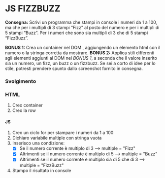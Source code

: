 # JS FIZZBUZZ

**Consegna:**
 Scrivi un programma che stampi in console i numeri da 1 a 100,
 ma che per i multipli di 3 stampi “Fizz” al posto del numero e per i multipli di 5 stampi “Buzz”.
 Per i numeri che sono sia multipli di 3 che di 5 stampi “FizzBuzz”.

 **BONUS 1:**
 Crea un container nel DOM , aggiungendo un elemento html con il numero o la stringa corretta da mostrare.
 **BONUS 2:**
 Applica stili differenti agli elementi aggiunti al DOM nel *BONUS 1*, a seconda che il valore inserito sia un numero, un fizz, un buzz o un fizzbuzz.
 Se sei a corto di idee per lo stile, potresti prendere spunto dallo screenshot fornito in consegna.

### Svolgimento

### HTML
1. Creo container
2. Creo la row

#### JS
1. Creo un ciclo for per stampare i numeri da 1 a 100
2. Dichiaro variabile multiple con stringa vuota
3. Inserisco una condizione:
    - [x] Se il numero corrente è multiplo di 3 --> multiple = "Fizz"
    - [x] Altrimenti se il numero corrente è multiplo di 5 --> multiple = "Buzz"
    - [x] Altrimenti se il numero corrente è multiplo sia di 5 che di 3 --> multiple = "FizzBuzz"
4. Stampo il risultato in console

